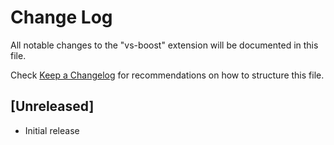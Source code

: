 # Change Log

All notable changes to the "vs-boost" extension will be documented in this file.

Check [Keep a Changelog](http://keepachangelog.com/) for recommendations on how to structure this file.

## [Unreleased]

- Initial release